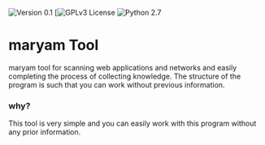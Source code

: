 ![Version 0.1](https://img.shields.io/badge/Version-0.1-green.svg)
[![GPLv3 License](https://img.shields.io/badge/License-GPLv3-red.svg)
![Python 2.7](https://img.shields.io/badge/Python-2.7-green.svg)


maryam Tool
====

maryam tool for scanning web applications and networks and easily completing the process of collecting knowledge. The structure of the program is such that you can work without previous information.

### why?
This tool is very simple and you can easily work with this program without any prior information.
